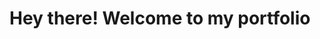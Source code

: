 <!DOCTYPE html>
<html lang="en">

<head>
    <meta charset="UTF-8">
    <meta name="viewport" content="width=device-width, initial-scale=1.0">
    <meta name="description" content="A personal portfolio page, containing 
    some of my projects">
    <title>Portfolio</title>
    <link rel="stylesheet" href="https://maxcdn.bootstrapcdn.com/bootstrap/4.0.0-alpha.6/css/bootstrap.min.css"
        integrity="sha384-rwoIResjU2yc3z8GV/NPeZWAv56rSmLldC3R/AZzGRnGxQQKnKkoFVhFQhNUwEyJ" crossorigin="anonymous">
    <link rel="stylesheet" href="front-page.css">
    <link href="https://fonts.googleapis.com/css2?family=Piedra&display=swap" rel="stylesheet">

</head>

<body>
    <div class="bg">
        <div class="container fluid">
            <h1>Hey there! Welcome to my portfolio</h1>
        </div>
    </div>
</body>

</html>
